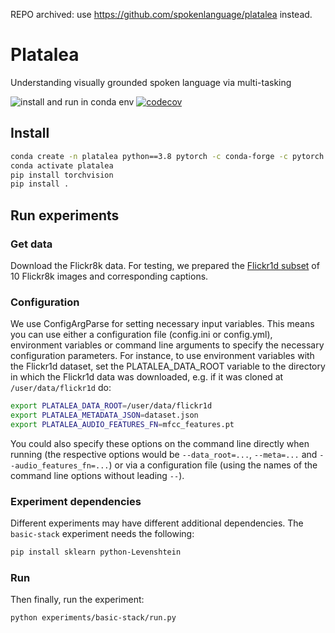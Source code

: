 REPO archived: use https://github.com/spokenlanguage/platalea instead.

# Platalea
Understanding visually grounded spoken language via multi-tasking

![install and run in conda env](https://github.com/egpbos/platalea/workflows/install%20and%20run%20in%20conda%20env/badge.svg?branch=master)
[![codecov](https://codecov.io/gh/spokenlanguage/platalea/branch/master/graph/badge.svg)](https://codecov.io/gh/spokenlanguage/platalea)



## Install

```sh
conda create -n platalea python==3.8 pytorch -c conda-forge -c pytorch
conda activate platalea
pip install torchvision
pip install .
```

## Run experiments

### Get data
Download the Flickr8k data.
For testing, we prepared the [Flickr1d subset](https://github.com/spokenlanguage/flickr1d) of 10 Flickr8k images and corresponding captions.

### Configuration
We use ConfigArgParse for setting necessary input variables.
This means you can use either a configuration file (config.ini or config.yml), environment variables or command line arguments to specify the necessary configuration parameters.
For instance, to use environment variables with the Flickr1d dataset, set the PLATALEA_DATA_ROOT variable to the directory in which the Flickr1d data was downloaded, e.g. if it was cloned at `/user/data/flickr1d` do:

```sh
export PLATALEA_DATA_ROOT=/user/data/flickr1d
export PLATALEA_METADATA_JSON=dataset.json
export PLATALEA_AUDIO_FEATURES_FN=mfcc_features.pt
```

You could also specify these options on the command line directly when running (the respective options would be `--data_root=...`, `--meta=...` and `--audio_features_fn=...`) or via a configuration file (using the names of the command line options without leading `--`).

### Experiment dependencies
Different experiments may have different additional dependencies.
The `basic-stack` experiment needs the following:

```sh
pip install sklearn python-Levenshtein
```

### Run
Then finally, run the experiment:

```sh
python experiments/basic-stack/run.py
```
